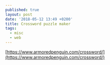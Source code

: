 ```yaml
---
published: true
layout: post
date: '2018-05-12 13:49 +0200'
title: Crossword puzzle maker
tags:
  - misc
  - web
---
```

[https://www.armoredpenguin.com/crossword/](https://www.armoredpenguin.com/crossword/)
